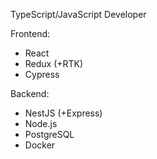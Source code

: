 TypeScript/JavaScript Developer

Frontend:
  - React
  - Redux (+RTK)
  - Cypress

Backend:
  - NestJS (+Express)
  - Node.js
  - PostgreSQL
  - Docker
